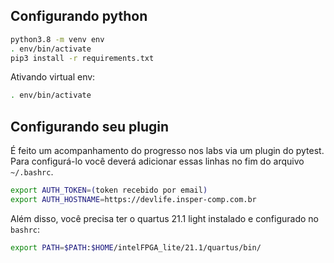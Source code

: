 ## Configurando python

``` bash                           
python3.8 -m venv env           
. env/bin/activate              
pip3 install -r requirements.txt
```                             

Ativando virtual env:

``` bash
. env/bin/activate
```

## Configurando seu plugin

É feito um acompanhamento do progresso nos labs via um plugin do pytest. Para configurá-lo você deverá adicionar essas linhas no fim do arquivo `~/.bashrc`.

``` bash
export AUTH_TOKEN=(token recebido por email)
export AUTH_HOSTNAME=https://devlife.insper-comp.com.br
```

Além disso, você precisa ter o quartus 21.1 light instalado e configurado no `bashrc`:

``` bash
export PATH=$PATH:$HOME/intelFPGA_lite/21.1/quartus/bin/
```
